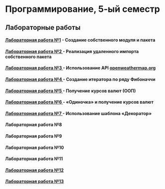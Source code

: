 # Программирование, 5-ый семестр
## Лабораторные работы
#### <a href = https://github.com/SArtemS/Lab5_1> Лабораторная работа №1</a> - Создание собственного модуля и пакета

#### <a href = https://github.com/SArtemS/Lab5_2> Лабораторная работа №2 </a> - Реализация удаленного импорта собственного пакета

#### <a href = https://github.com/SArtemS/Lab5_3> Лабораторная работа №3 </a> - Использование API <a href = https://openweathermap.org> openweathermap.org</a>

#### <a href = https://github.com/SArtemS/Lab5_4> Лабораторная работа №4 </a> - Создание итератора по ряду Фибоначчи

#### <a href = https://github.com/SArtemS/Lab5_5> Лабораторная работа №5 </a> - Получение курсов валют (ООП)

#### <a href = https://github.com/SArtemS/Lab5_6> Лабораторная работа №6 </a> - «Одиночка» и получение курсов валют

#### <a href = https://github.com/SArtemS/Lab5_7> Лабораторная работа №7 </a> - Использование шаблона «Декоратор»

#### <a> Лабораторная работа №8 </a>

#### <a> Лабораторная работа №9 </a>

#### <a> Лабораторная работа №10 </a>

#### <a> Лабораторная работа №11 </a>

#### <a href = https://github.com/SArtemS/Lab5_12> Лабораторная работа №12 </a>

#### <a href = https://github.com/SArtemS/Lab5_13> Лабораторная работа №13 </a>

